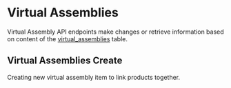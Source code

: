 # Virtual Assemblies

Virtual Assembly API endpoints make changes or retrieve information based on
content of the [virtual_assemblies](TableSchemas.md#virtual-assemblies) table.

## Virtual Assemblies Create

Creating new virtual assembly item to link products together.

